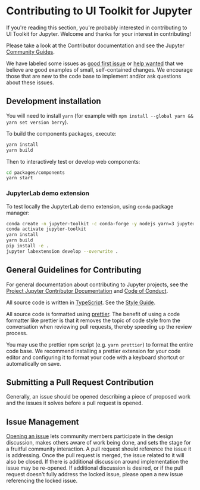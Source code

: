 # Contributing to UI Toolkit for Jupyter

If you're reading this section, you're probably interested in
contributing to UI Toolkit for Jupyter. Welcome and thanks for your interest in
contributing!

Please take a look at the Contributor documentation and see the Jupyter [Community Guides](https://jupyter.readthedocs.io/en/latest/community/content-community.html).

We have labeled some issues as [good first issue](https://github.com/jupyterlab-contrib/jupyter-ui-toolkit/issues?q=is%3Aopen+is%3Aissue+label%3A%22good+first+issue%22)
or [help wanted](https://github.com/jupyterlab/jupyterlab/issues?q=is%3Aissue+is%3Aopen+label%3A%22help+wanted%22)
that we believe are good examples of small, self-contained changes. We
encourage those that are new to the code base to implement and/or ask
questions about these issues.

## Development installation

You will need to install `yarn` (for example with `npm install --global yarn && yarn set version berry`).

To build the components packages, execute:

```sh
yarn install
yarn build
```

Then to interactively test or develop web components:

```sh
cd packages/components
yarn start
```

### JupyterLab demo extension

To test locally the JupyterLab demo extension, using `conda` package manager:

```sh
conda create -n jupyter-toolkit -c conda-forge -y nodejs yarn=3 jupyterlab=4
conda activate jupyter-toolkit
yarn install
yarn build
pip install -e .
jupyter labextension develop --overwrite .
```

## General Guidelines for Contributing

For general documentation about contributing to Jupyter projects, see
the [Project Jupyter Contributor Documentation](https://jupyter.readthedocs.io/en/latest/contributing/content-contributor.html)
and [Code of Conduct](https://github.com/jupyter/governance/blob/master/conduct/code_of_conduct.md).

All source code is written in
[TypeScript](https://www.typescriptlang.org/Handbook). See the [Style Guide](https://github.com/jupyterlab/jupyterlab/wiki/TypeScript-Style-Guide).

All source code is formatted using [prettier](https://prettier.io).
The benefit of using a code formatter like prettier is that it removes the topic of
code style from the conversation when reviewing pull requests, thereby
speeding up the review process.

You may use the prettier npm script (e.g.
`yarn prettier`) to format the entire code base.
We recommend installing a prettier extension for your code editor and
configuring it to format your code with a keyboard shortcut or
automatically on save.

## Submitting a Pull Request Contribution

Generally, an issue should be opened describing a piece of proposed work
and the issues it solves before a pull request is opened.

## Issue Management

[Opening an issue](https://github.com/jupyterlab-contrib/jupyter-ui-toolkit/issues/new/choose) lets community members participate in the design
discussion, makes others aware of work being done, and sets the stage
for a fruitful community interaction. A pull request should reference
the issue it is addressing. Once the pull request is merged, the issue
related to it will also be closed. If there is additional discussion
around implementation the issue may be re-opened. If additional
discussion is desired, or if the pull request doesn't fully address the
locked issue, please open a new issue referencing the locked issue.
